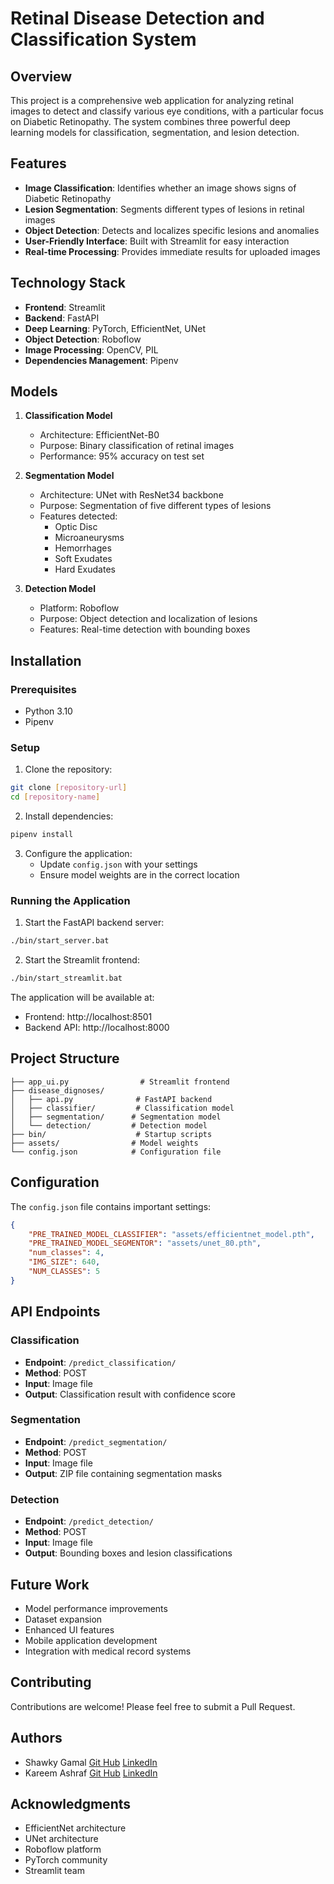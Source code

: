 # Retinal Disease Detection and Classification System

## Overview
This project is a comprehensive web application for analyzing retinal images to detect and classify various eye conditions, with a particular focus on Diabetic Retinopathy. The system combines three powerful deep learning models for classification, segmentation, and lesion detection.

## Features
- **Image Classification**: Identifies whether an image shows signs of Diabetic Retinopathy
- **Lesion Segmentation**: Segments different types of lesions in retinal images
- **Object Detection**: Detects and localizes specific lesions and anomalies
- **User-Friendly Interface**: Built with Streamlit for easy interaction
- **Real-time Processing**: Provides immediate results for uploaded images

## Technology Stack
- **Frontend**: Streamlit
- **Backend**: FastAPI
- **Deep Learning**: PyTorch, EfficientNet, UNet
- **Object Detection**: Roboflow
- **Image Processing**: OpenCV, PIL
- **Dependencies Management**: Pipenv

## Models
1. **Classification Model**
   - Architecture: EfficientNet-B0
   - Purpose: Binary classification of retinal images
   - Performance: 95% accuracy on test set

2. **Segmentation Model**
   - Architecture: UNet with ResNet34 backbone
   - Purpose: Segmentation of five different types of lesions
   - Features detected:
     - Optic Disc
     - Microaneurysms
     - Hemorrhages
     - Soft Exudates
     - Hard Exudates

3. **Detection Model**
   - Platform: Roboflow
   - Purpose: Object detection and localization of lesions
   - Features: Real-time detection with bounding boxes

## Installation

### Prerequisites
- Python 3.10
- Pipenv

### Setup
1. Clone the repository:
```bash
git clone [repository-url]
cd [repository-name]
```

2. Install dependencies:
```bash
pipenv install
```

3. Configure the application:
   - Update `config.json` with your settings
   - Ensure model weights are in the correct location

### Running the Application

1. Start the FastAPI backend server:
```bash
./bin/start_server.bat
```

2. Start the Streamlit frontend:
```bash
./bin/start_streamlit.bat
```

The application will be available at:
- Frontend: http://localhost:8501
- Backend API: http://localhost:8000

## Project Structure
```
├── app_ui.py                # Streamlit frontend
├── disease_dignoses/
│   ├── api.py              # FastAPI backend
│   ├── classifier/         # Classification model
│   ├── segmentation/      # Segmentation model
│   └── detection/         # Detection model
├── bin/                    # Startup scripts
├── assets/                # Model weights
└── config.json            # Configuration file
```

## Configuration
The `config.json` file contains important settings:
```json
{
    "PRE_TRAINED_MODEL_CLASSIFIER": "assets/efficientnet_model.pth",
    "PRE_TRAINED_MODEL_SEGMENTOR": "assets/unet_80.pth",
    "num_classes": 4,
    "IMG_SIZE": 640,
    "NUM_CLASSES": 5
}
```

## API Endpoints

### Classification
- **Endpoint**: `/predict_classification/`
- **Method**: POST
- **Input**: Image file
- **Output**: Classification result with confidence score

### Segmentation
- **Endpoint**: `/predict_segmentation/`
- **Method**: POST
- **Input**: Image file
- **Output**: ZIP file containing segmentation masks

### Detection
- **Endpoint**: `/predict_detection/`
- **Method**: POST
- **Input**: Image file
- **Output**: Bounding boxes and lesion classifications

## Future Work
- Model performance improvements
- Dataset expansion
- Enhanced UI features
- Mobile application development
- Integration with medical record systems

## Contributing
Contributions are welcome! Please feel free to submit a Pull Request.


## Authors
* Shawky Gamal [Git Hub](https://github.com/shawky-gamal-22) [LinkedIn](https://www.linkedin.com/in/shawky-gamal-0712b220a/)
* Kareem Ashraf [Git Hub](https://github.com/karim3421) [LinkedIn](https://www.linkedin.com/in/karim-ashraf-80a867229/)

## Acknowledgments
- EfficientNet architecture
- UNet architecture
- Roboflow platform
- PyTorch community
- Streamlit team
